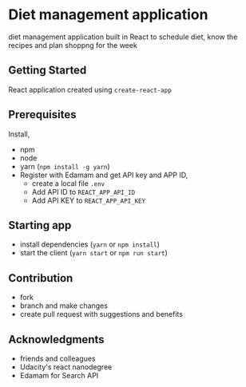 # Diet management application 

 diet management application built in React to schedule diet, know the recipes and plan shoppng for the week

## Getting Started

React application created using `create-react-app`

## Prerequisites

Install,
 - npm
 - node
 - yarn (`npm install -g yarn`)
 - Register with Edamam and get API key and APP ID, 
    - create a local file `.env` 
    - Add API ID to `REACT_APP_API_ID` 
    - Add API KEY to `REACT_APP_API_KEY` 

 ## Starting app
 - install dependencies (`yarn` or `npm install`)
 - start the client (`yarn start` or `npm run start`)

## Contribution

 - fork
 - branch and make changes 
  - create pull request with suggestions and benefits 


## Acknowledgments
 - friends and colleagues
 - Udacity's react nanodegree
 - Edamam for Search API